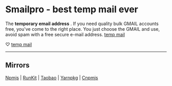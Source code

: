 # Smailpro - best temp mail ever  

The **temporary email address** . If you need quality bulk GMAIL accounts free, you've come to the right place. You just choose the GMAIL and use, avoid spam with a free secure e-mail address. [temp mail ](https://smailpro.com/)

♡ [temp mail](https://smailpro.com/)

---

## Mirrors

[Npmjs](https://www.npmjs.com/package/smailpro-temp-mail) | [RunKit](https://npm.runkit.com/smailpro-temp-mail) | [Taobao](https://npm.taobao.org/package/smailpro-temp-mail) | [Yarnpkg](https://yarnpkg.com/package/smailpro-temp-mail) | [Cnpmjs](https://cnpmjs.org/package/smailpro-temp-mail)
